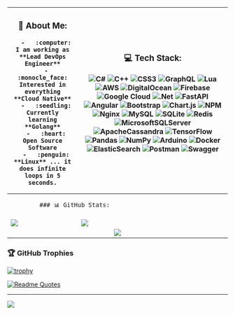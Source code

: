 <table>
<thead>
<tr>
<th markdown="1">
   
### 💫 About Me:
      -   :computer: I am working as **Lead DevOps Engineer**
      -   :monocle_face: Interested in everything **Cloud Native**
      -   :seedling: Currently learning **Golang**
      -   :heart: Open Source Software
      -   :penguin: **Linux** ... it does infinite loops in 5 seconds.

</th>
<th markdown="1">

### 💻 Tech Stack:
![C#](https://img.shields.io/badge/c%23-%23239120.svg?style=for-the-badge&logo=c-sharp&logoColor=white) ![C++](https://img.shields.io/badge/c++-%2300599C.svg?style=for-the-badge&logo=c%2B%2B&logoColor=white) ![CSS3](https://img.shields.io/badge/css3-%231572B6.svg?style=for-the-badge&logo=css3&logoColor=white) ![GraphQL](https://img.shields.io/badge/-GraphQL-E10098?style=for-the-badge&logo=graphql&logoColor=white) ![Lua](https://img.shields.io/badge/lua-%232C2D72.svg?style=for-the-badge&logo=lua&logoColor=white) ![AWS](https://img.shields.io/badge/AWS-%23FF9900.svg?style=for-the-badge&logo=amazon-aws&logoColor=white) ![DigitalOcean](https://img.shields.io/badge/DigitalOcean-%230167ff.svg?style=for-the-badge&logo=digitalOcean&logoColor=white) ![Firebase](https://img.shields.io/badge/firebase-%23039BE5.svg?style=for-the-badge&logo=firebase) ![Google Cloud](https://img.shields.io/badge/Google%20Cloud-%234285F4.svg?style=for-the-badge&logo=google-cloud&logoColor=white) ![.Net](https://img.shields.io/badge/.NET-5C2D91?style=for-the-badge&logo=.net&logoColor=white) ![FastAPI](https://img.shields.io/badge/FastAPI-005571?style=for-the-badge&logo=fastapi) ![Angular](https://img.shields.io/badge/angular-%23DD0031.svg?style=for-the-badge&logo=angular&logoColor=white) ![Bootstrap](https://img.shields.io/badge/bootstrap-%23563D7C.svg?style=for-the-badge&logo=bootstrap&logoColor=white) ![Chart.js](https://img.shields.io/badge/chart.js-F5788D.svg?style=for-the-badge&logo=chart.js&logoColor=white) ![NPM](https://img.shields.io/badge/NPM-%23000000.svg?style=for-the-badge&logo=npm&logoColor=white) ![Nginx](https://img.shields.io/badge/nginx-%23009639.svg?style=for-the-badge&logo=nginx&logoColor=white) ![MySQL](https://img.shields.io/badge/mysql-%2300f.svg?style=for-the-badge&logo=mysql&logoColor=white) ![SQLite](https://img.shields.io/badge/sqlite-%2307405e.svg?style=for-the-badge&logo=sqlite&logoColor=white) ![Redis](https://img.shields.io/badge/redis-%23DD0031.svg?style=for-the-badge&logo=redis&logoColor=white) ![MicrosoftSQLServer](https://img.shields.io/badge/Microsoft%20SQL%20Sever-CC2927?style=for-the-badge&logo=microsoft%20sql%20server&logoColor=white) ![ApacheCassandra](https://img.shields.io/badge/cassandra-%231287B1.svg?style=for-the-badge&logo=apache-cassandra&logoColor=white) ![TensorFlow](https://img.shields.io/badge/TensorFlow-%23FF6F00.svg?style=for-the-badge&logo=TensorFlow&logoColor=white) ![Pandas](https://img.shields.io/badge/pandas-%23150458.svg?style=for-the-badge&logo=pandas&logoColor=white) ![NumPy](https://img.shields.io/badge/numpy-%23013243.svg?style=for-the-badge&logo=numpy&logoColor=white) ![Arduino](https://img.shields.io/badge/-Arduino-00979D?style=for-the-badge&logo=Arduino&logoColor=white) ![Docker](https://img.shields.io/badge/docker-%230db7ed.svg?style=for-the-badge&logo=docker&logoColor=white) ![ElasticSearch](https://img.shields.io/badge/-ElasticSearch-005571?style=for-the-badge&logo=elasticsearch) ![Postman](https://img.shields.io/badge/Postman-FF6C37?style=for-the-badge&logo=postman&logoColor=white) ![Swagger](https://img.shields.io/badge/-Swagger-%23Clojure?style=for-the-badge&logo=swagger&logoColor=white)

</th></tr>
</thead>
<tbody>
<tr>
<td colspan=2>
         
            ### 📊 GitHub Stats:
            
</td>
      </tr>
      <tr>
         <td><img align="center" src="https://github-readme-stats.vercel.app/api?username=thesmallpixel&show_icons=true&icon_color=CE1D2D&text_color=718096&bg_color=00000000&hide_title=true&hide_border=true" /></td>
         <td><img align="center" src="https://github-readme-stats.vercel.app/api/top-langs/?username=thesmallpixel&show_icons=true&icon_color=CE1D2D&text_color=718096&bg_color=00000000&hide_title=true&hide_border=true" /></td>
      </tr>
      <tr>
         <td colspan=2>
            <div style="text-align: center;" align="center"><img align="center" src="https://github-readme-streak-stats.herokuapp.com?user=thesmallpixel&theme=onedark&hide_border=true&border_radius=1&fire=DD2727&currStreakLabel=289839)](https://git.io/streak-stats)" />
         </div></td>
      </tr>
   </tbody>
</table>



### 🏆 GitHub Trophies
[![trophy](https://github-profile-trophy.vercel.app/?username=ryo-ma&theme=onedark)](https://github.com/ryo-ma/github-profile-trophy)

[![Readme Quotes](https://quotes-github-readme.vercel.app/api?type=horizontal&theme=dark)](https://github.com/piyushsuthar/github-readme-quotes)

---
[![](https://visitcount.itsvg.in/api?id=thesmallpixel&icon=8&color=7)](https://visitcount.itsvg.in)
